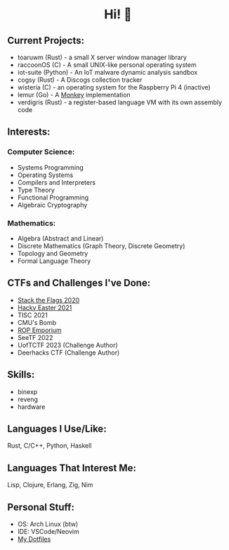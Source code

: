 # <div align="center">Hi! 👋</div>

## Current Projects:
- toaruwm (Rust) - a small X server window manager library
- raccoonOS (C) - A small UNIX-like personal operating system
- iot-suite (Python) - An IoT malware dynamic analysis sandbox
- cogsy (Rust) - A Discogs collection tracker
- wisteria (C) - an operating system for the Raspberry Pi 4 (inactive)
- lemur (Go) - A [Monkey](https://interpreterbook.com) implementation
- verdigris (Rust) - a register-based language VM with its own assembly code

## Interests:

### Computer Science:
- Systems Programming
- Operating Systems
- Compilers and Interpreters
- Type Theory
- Functional Programming
- Algebraic Cryptography

### Mathematics:
- Algebra (Abstract and Linear)
- Discrete Mathematics (Graph Theory, Discrete Geometry)
- Topology and Geometry
- Formal Language Theory

## CTFs and Challenges I've Done:
- [Stack the Flags 2020](https://github.com/cartoon-raccoon/stack-the-flags-2020)
- [Hacky Easter 2021](https://github.com/cartoon-raccoon/hackyeaster2021)
- TISC 2021
- CMU's Bomb
- [ROP Emporium](https://github.com/cartoon-raccoon/ropemporium)
- SeeTF 2022
- UofTCTF 2023 (Challenge Author)
- Deerhacks CTF (Challenge Author)

## Skills:
- binexp
- reveng
- hardware

## Languages I Use/Like:
Rust, C/C++, Python, Haskell

## Languages That Interest Me:
Lisp, Clojure, Erlang, Zig, Nim

## Personal Stuff:
- OS: Arch Linux (btw)
- IDE: VSCode/Neovim
- [My Dotfiles](https://github.com/cartoon-raccoon/dotfiles)
